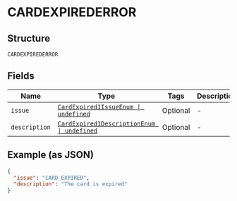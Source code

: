 
# CARDEXPIREDERROR

## Structure

`CARDEXPIREDERROR`

## Fields

| Name | Type | Tags | Description |
|  --- | --- | --- | --- |
| `issue` | [`CardExpired1IssueEnum \| undefined`](../../doc/models/card-expired-1-issue-enum.md) | Optional | - |
| `description` | [`CardExpired1DescriptionEnum \| undefined`](../../doc/models/card-expired-1-description-enum.md) | Optional | - |

## Example (as JSON)

```json
{
  "issue": "CARD_EXPIRED",
  "description": "The card is expired"
}
```

